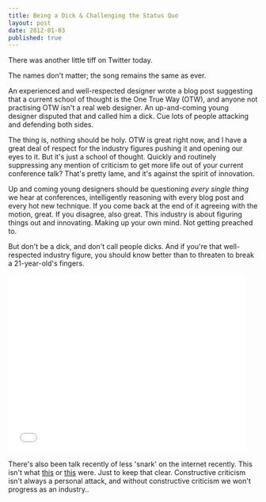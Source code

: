 ```yaml
---
title: Being a Dick & Challenging the Status Quo
layout: post
date: 2012-01-03
published: true
---
```


There was another little tiff on Twitter today.

The names don't matter; the song remains the same as ever.

An experienced and well-respected designer wrote a blog post suggesting that a current school of thought is the One True Way (OTW), and anyone not practising OTW isn't a real web designer. An up-and-coming young designer disputed that and called him a dick. Cue lots of people attacking and defending both sides.

The thing is, nothing should be holy. OTW is great right now, and I have a great deal of respect for the industry figures pushing it and opening our eyes to it. But it's just a school of thought. Quickly and routinely suppressing any mention of criticism to get more life out of your current conference talk? That's pretty lame, and it's against the spirit of innovation.

Up and coming young designers should be questioning _every single thing_ we hear at conferences, intelligently reasoning with every blog post and every hot new technique. If you come back at the end of it agreeing with the motion, great. If you disagree, also great. This industry is about figuring things out and innovating. Making up your own mind. Not getting preached to.

But don't be a dick, and don't call people dicks. And if you're that well-respected industry figure, you should know better than to threaten to break a 21-year-old's fingers.

<iframe width="480" height="360" src="//www.youtube.com/embed/J7532GXPnO8?rel=0" frameborder="0" allowfullscreen></iframe>

There's also been talk recently of less 'snark' on the internet recently. This isn't what [this](http://www.sazzy.co.uk/2011/12/do-unto-others-2/) or [this](http://www.cennydd.co.uk/2011/open-letter/) were. Just to keep that clear. Constructive criticism isn't always a personal attack, and without constructive criticism we won't progress as an industry..
